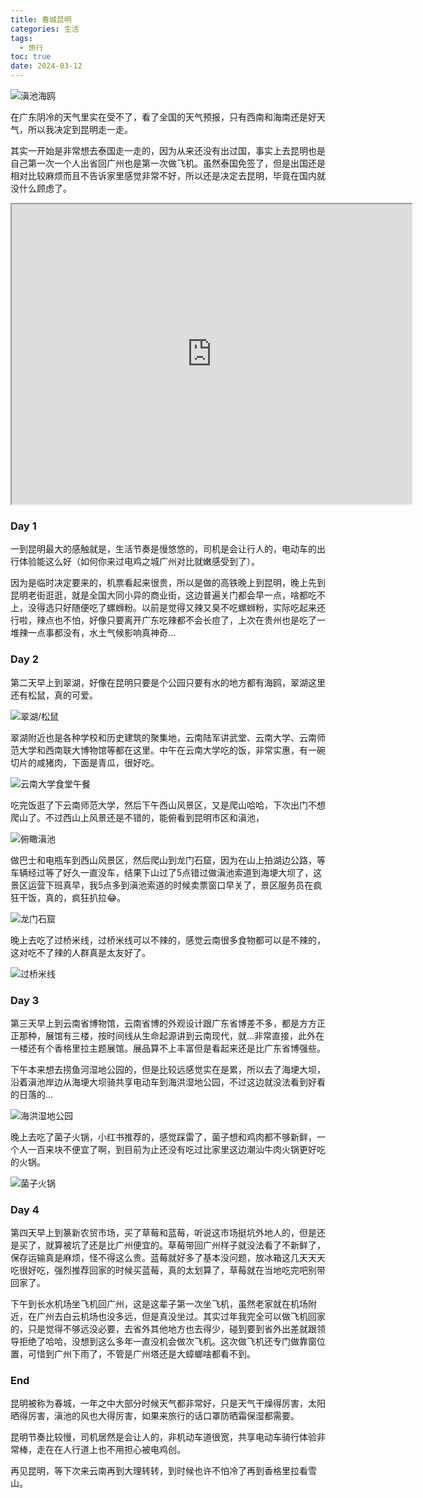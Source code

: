 ```yaml
---
title: 春城昆明
categories: 生活
tags:
  - 旅行
toc: true
date: 2024-03-12
---
```


![滇池海鸥](https://i.zguishen.com/2024/03/1197b164ed1c558555020b8a5e37af26.jpg)

在广东阴冷的天气里实在受不了，看了全国的天气预报，只有西南和海南还是好天气，所以我决定到昆明走一走。

<!-- more -->

其实一开始是非常想去泰国走一走的，因为从来还没有出过国，事实上去昆明也是自己第一次一个人出省回广州也是第一次做飞机。虽然泰国免签了，但是出国还是相对比较麻烦而且不告诉家里感觉非常不好，所以还是决定去昆明，毕竟在国内就没什么顾虑了。

<iframe src="https://www.google.com/maps/d/u/0/embed?mid=1tYvl8OIk7HrR9zEBaoe9J9Uahy_mBv4&ehbc=2E312F" width="640" height="480"></iframe>

### Day 1

一到昆明最大的感触就是，生活节奏是慢悠悠的，司机是会让行人的，电动车的出行体验能这么好（如何你来过电鸡之城广州对比就嫩感受到了）。

因为是临时决定要来的，机票看起来很贵，所以是做的高铁晚上到昆明，晚上先到昆明老街逛逛，就是全国大同小异的商业街，这边普遍关门都会早一点，啥都吃不上，没得选只好随便吃了螺蛳粉。以前是觉得又辣又臭不吃螺蛳粉，实际吃起来还行啦，辣点也不怕，好像只要离开广东吃辣都不会长痘了，上次在贵州也是吃了一堆辣一点事都没有，水土气候影响真神奇...

### Day 2

第二天早上到翠湖，好像在昆明只要是个公园只要有水的地方都有海鸥，翠湖这里还有松鼠，真的可爱。

![翠湖/松鼠](https://i.zguishen.com/2024/03/0a2a51895c54f577354124ff512c89da.jpg)

翠湖附近也是各种学校和历史建筑的聚集地，云南陆军讲武堂、云南大学、云南师范大学和西南联大博物馆等都在这里。中午在云南大学吃的饭，非常实惠，有一碗切片的咸猪肉，下面是青瓜，很好吃。

![云南大学食堂午餐](https://i.zguishen.com/2024/03/a5abfc442da1c9be9bfb866d92309942.jpg)

吃完饭逛了下云南师范大学，然后下午西山风景区，又是爬山哈哈，下次出门不想爬山了。不过西山上风景还是不错的，能俯看到昆明市区和滇池，

![俯瞰滇池](https://i.zguishen.com/2024/03/b73e6f8f381f75327804228753ba634d.jpg)

做巴士和电瓶车到西山风景区，然后爬山到龙门石窟，因为在山上拍湖边公路，等车辆经过等了好久一直没车，结果下山过了5点错过做滇池索道到海埂大坝了，这景区运营下班真早，我5点多到滇池索道的时候卖票窗口早关了，景区服务员在疯狂干饭，真的，疯狂扒拉😂。

![龙门石窟](https://i.zguishen.com/2024/03/b4fd42f730e1c6cf5e0e311d3dde53b6.jpg)

晚上去吃了过桥米线，过桥米线可以不辣的，感觉云南很多食物都可以是不辣的，这对吃不了辣的人群真是太友好了。

![过桥米线](https://i.zguishen.com/2024/03/a46150ac6d23794ed5658a600dfbd536.jpg)

### Day 3

第三天早上到云南省博物馆，云南省博的外观设计跟广东省博差不多，都是方方正正那种，展馆有三楼，按时间线从生命起源讲到云南现代，就...非常直接，此外在一楼还有个香格里拉主题展馆。展品算不上丰富但是看起来还是比广东省博强些。

下午本来想去捞鱼河湿地公园的，但是比较远感觉实在是累，所以去了海埂大坝，沿着滇池岸边从海埂大坝骑共享电动车到海洪湿地公园，不过这边就没法看到好看的日落的...

![海洪湿地公园](https://i.zguishen.com/2024/03/e0ef9941686256609d91dc8f59cfc962.jpg)

晚上去吃了菌子火锅，小红书推荐的，感觉踩雷了，菌子想和鸡肉都不够新鲜，一个人一百来块不便宜了啊，到目前为止还没有吃过比家里这边潮汕牛肉火锅更好吃的火锅。

![菌子火锅](https://i.zguishen.com/2024/03/1f93a9e1e4c29cba4ad8b982fecc0312.jpg)

### Day 4

第四天早上到篆新农贸市场，买了草莓和蓝莓，听说这市场挺坑外地人的，但是还是买了，就算被坑了还是比广州便宜的。草莓带回广州样子就没法看了不新鲜了，保存运输真是麻烦，怪不得这么贵。蓝莓就好多了基本没问题，放冰箱这几天天天吃很好吃，强烈推荐回家的时候买蓝莓，真的太划算了，草莓就在当地吃完吧别带回家了。

下午到长水机场坐飞机回广州，这是这辈子第一次坐飞机，虽然老家就在机场附近，在广州去白云机场也没多远，但是真没坐过。其实过年我完全可以做飞机回家的，只是觉得不够远没必要，去省外其他地方也去得少，碰到要到省外出差就跟领导拒绝了哈哈，没想到这么多年一直没机会做次飞机。这次做飞机还专门做靠窗位置，可惜到广州下雨了，不管是广州塔还是大蟑螂啥都看不到。

### End

昆明被称为春城，一年之中大部分时候天气都非常好，只是天气干燥得厉害，太阳晒得厉害，滇池的风也大得厉害，如果来旅行的话口罩防晒霜保湿都需要。

昆明节奏比较慢，司机居然是会让人的，非机动车道很宽，共享电动车骑行体验非常棒，走在在人行道上也不用担心被电鸡创。

再见昆明，等下次来云南再到大理转转，到时候也许不怕冷了再到香格里拉看雪山。
